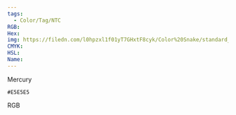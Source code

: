 ```yaml
---
tags:
  - Color/Tag/NTC
RGB:
Hex:
img: https://filedn.com/l0hpzxl1f01yT7GHxtF8cyk/Color%20Snake/standard_csv_to_svg/%23/E5E5E5.svg
CMYK:
HSL:
Name:
---
```

Mercury
```palette
#E5E5E5
```
RGB
